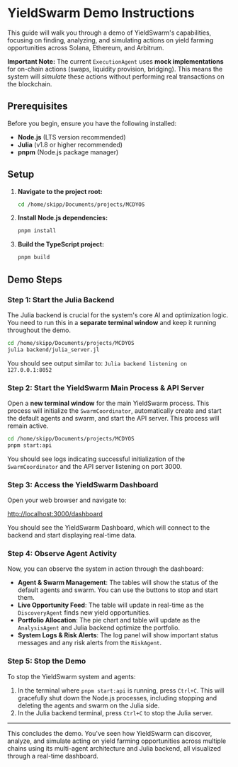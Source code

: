 # YieldSwarm Demo Instructions

This guide will walk you through a demo of YieldSwarm's capabilities, focusing on finding, analyzing, and simulating actions on yield farming opportunities across Solana, Ethereum, and Arbitrum.

**Important Note:** The current `ExecutionAgent` uses **mock implementations** for on-chain actions (swaps, liquidity provision, bridging). This means the system will *simulate* these actions without performing real transactions on the blockchain.

## Prerequisites

Before you begin, ensure you have the following installed:

*   **Node.js** (LTS version recommended)
*   **Julia** (v1.8 or higher recommended)
*   **pnpm** (Node.js package manager)

## Setup

1.  **Navigate to the project root:**
    ```bash
    cd /home/skipp/Documents/projects/MCDYOS
    ```

2.  **Install Node.js dependencies:**
    ```bash
    pnpm install
    ```

3.  **Build the TypeScript project:**
    ```bash
    pnpm build
    ```

## Demo Steps

### Step 1: Start the Julia Backend

The Julia backend is crucial for the system's core AI and optimization logic. You need to run this in a **separate terminal window** and keep it running throughout the demo.

```bash
cd /home/skipp/Documents/projects/MCDYOS
julia backend/julia_server.jl
```

You should see output similar to: `Julia backend listening on 127.0.0.1:8052`

### Step 2: Start the YieldSwarm Main Process & API Server

Open a **new terminal window** for the main YieldSwarm process. This process will initialize the `SwarmCoordinator`, automatically create and start the default agents and swarm, and start the API server. This process will remain active.

```bash
cd /home/skipp/Documents/projects/MCDYOS
pnpm start:api
```

You should see logs indicating successful initialization of the `SwarmCoordinator` and the API server listening on port 3000.

### Step 3: Access the YieldSwarm Dashboard

Open your web browser and navigate to:

[http://localhost:3000/dashboard](http://localhost:3000/dashboard)

You should see the YieldSwarm Dashboard, which will connect to the backend and start displaying real-time data.

### Step 4: Observe Agent Activity

Now, you can observe the system in action through the dashboard:

*   **Agent & Swarm Management**: The tables will show the status of the default agents and swarm. You can use the buttons to stop and start them.
*   **Live Opportunity Feed**: The table will update in real-time as the `DiscoveryAgent` finds new yield opportunities.
*   **Portfolio Allocation**: The pie chart and table will update as the `AnalysisAgent` and Julia backend optimize the portfolio.
*   **System Logs & Risk Alerts**: The log panel will show important status messages and any risk alerts from the `RiskAgent`.

### Step 5: Stop the Demo

To stop the YieldSwarm system and agents:

1.  In the terminal where `pnpm start:api` is running, press `Ctrl+C`. This will gracefully shut down the Node.js processes, including stopping and deleting the agents and swarm on the Julia side.
2.  In the Julia backend terminal, press `Ctrl+C` to stop the Julia server.

---

This concludes the demo. You've seen how YieldSwarm can discover, analyze, and simulate acting on yield farming opportunities across multiple chains using its multi-agent architecture and Julia backend, all visualized through a real-time dashboard.
